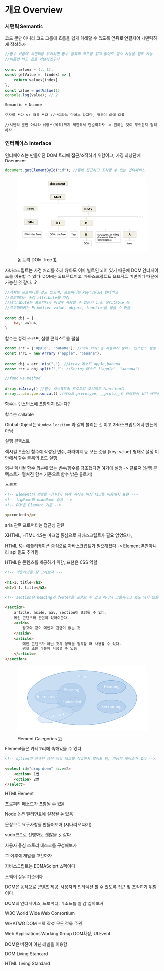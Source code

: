 # 개요 Overview

### 시맨틱 Semantic

코드 뿐만 아니라 코드 그룹에 흐름을 쉽게 이해할 수 있도록 앞뒤로 연결지어 시맨틱하게 작성하자

```javascript
//함수 이름에 시맨틱을 부여하면 함수 블록의 코드를 읽지 않아도 함수 기능을 짐작 가능
//이름만 봐도 값을 리턴하겠구나

const values = [1, 2];
const getValue =  (index) => {
    return values[index]
};
const value = getValue(1);
console.log(value); // 2
```

```
Semantic + Nuance 

모자를 쓰다 vs 글을 쓰다 //쓰다라는 단어는 같지만, 행동이 아예 다름

//시멘틱 뿐만 아니라 뉘앙스(목적)까지 제한해서 단순화하자 -> 원하는 것이 무엇인지 정리하자
```



### 인터페이스 Interface

인터페이스는 만들어진 DOM 트리에 접근/조작하기 위함이고, 가장 최상단에 Document

```javascript
document.getElementById("id"); //돔에 접근하고 조작할 수 있는 인터페이스
```

<figure><img src="../../.gitbook/assets/DOMtree.gif" alt=""><figcaption><p>돔 트리 DOM Tree <a href="http://staff.washington.edu/weller/css/DOM1.html">1)</a></p></figcaption></figure>



자바스크립트는 사전 처리를 하지 않아도 이미 빌트인 되어 있기 때문에 DOM 인터페이스를 이용할 수 있다. DOM은 오브젝트이고, 자바스크립트도 오브젝트 기반이기 때문에 가능한 것 같다...?



```javascript
//객체는 프로퍼티를 갖고 있으며, 프로퍼티는 key:value 형태이고 
//프로퍼티는 속성 attribute를 가짐 
//attribute는 프로퍼티가 어떻게 사용할 수 있는지 i.e. Writable 등
//프로퍼티에는 Primitive value, object, function을 넣을 수 있음

const obj = {
    key: value,
}
```

함수는 정적 스코프, 실행 콘텍스트를 펼침

```javascript
const arr = ["apple", "banana"]; //new 키워드를 사용하지 않아도 인스턴스 생성
const arr1 = new Arrary ("apple", "banana");

const obj = arr.join(","); //Array 메소드 apple,banana
const str = obj.split(","); //String 메소드 ["apple", "banana"]
```

```javascript
//func vs method 

Array.isArray() //함수 오브젝트의 프로퍼티 오브젝트.function()
Array.prototype.concat() //메소드 prototype, __proto__와 연결되어 있기 때문에
```

함수는 인스턴스에 포함되지 않는다?

함수는 callable

Global Object는 `Window.location` 과 같이 불리는 것 이고 자바스크립트에서 만든게 아님



실행 콘텍스트

렉시컬 호출된 함수에 작성된 변수, 파라미터 등 모든 것을 {key: value} 형태로 설정 이 안에서 함수 블록의 코드 실행

외부 렉시컬 함수 외부에 있는 변수/함수를 참조했다면 여기에 설정 -> 클로저 (실행 콘텍스트가 펼쳐진 함수 기준으로 함수 밖은 클로저)



스코프

```html
<!-- Element의 범위를 나타내기 위해 시작과 마침 태그를 이용해서 표현 -->
<!-- tagName와 nodeName 같음 -->
<!-- DOM은 Element 기준 -->

<p>content</p>
```

aria 관련 프로퍼티는 접근성 관련



XHTML, HTML 4.5는 마크업 중심으로 자바스크립트가 필요 없었으나,

HTML 5는 애플리케이션 중심으로 자바스크립트가 필요해졌다 -> Element 뿐만아니라 api 들도 추가됨

HTML은 콘텐츠를 제공하기 위함, 표현은 CSS 역할

```html
<!-- 아웃라인을 잘 그려보자 -->

<h1>1. title</h1>
<h2>1-1. title</h2>
```



```html
<!-- section은 heading과 footer를 포함할 수 있고 하나의 그룹이라고 봐도 되지 않을까? -->

<section> 
    article, aside, nav, section이 포함될 수 있다.
    메인 콘텐츠와 관련이 있어야한다.
    <aside> 
        광고와 같이 메인과 관련이 없는 것
    </aside>
    <article> 
        메인 콘텐츠가 아닌 것의 영역을 정의할 때 사용할 수 있다. 
        위젯 또는 리뷰에 사용할 수 있음
    </article>
</section>

```





<figure><img src="../../.gitbook/assets/HTML-Content-Models.gif" alt=""><figcaption><p>Element Categories <a href="https://schoolsofweb.com/html-content-models/">2)</a></p></figcaption></figure>

Element들은 카테고리에 속해있을 수 있다



```html
<!-- option이 연속된 경우 마침 태그를 작성하지 않아도 됨, 가능한 케이스가 있다 -->

<select id="drop-down" size=2>
    <option> 1번
    <option> 2번
</select>
```

HTMLElement

프로퍼티 메소드가 포함될 수 있음

Node 옵션 엘리먼트에 설정될 수 있음



문장으로 요구사항을 만들어보자 (시나리오 짜기)

sudo코드로 진행봐도 괜찮을 것 같다

사용자 중심 스토리 태스크를 구성해보자

그 이후에 개발을 고민하자



자바스크립트는 ECMASciprt 스펙이다

스펙이 실무 기준이다



DOM은 동적으로 콘텐츠 제공, 사용자와 인터렉션 할 수 있도록 접근 및 조작하기 위함이다

DOM의 인터페이스, 프로퍼티, 메소드를 잘 감 잡아보자



W3C World Wide Web Consortium

WHATWG DOM 스펙 작성 모든 것을 주관

Web Applications Working Group DOM확장, UI Event&#x20;



DOM은 버젼이 아닌 레벨을 이용함

DOM Living Standard

HTML Living Standard







